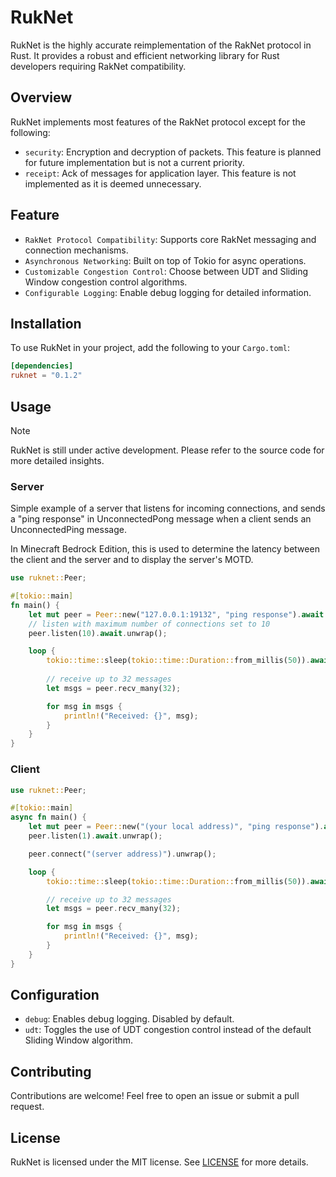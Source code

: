 # RukNet

RukNet is the highly accurate reimplementation of the RakNet protocol in Rust. It provides a robust and efficient networking library for Rust developers requiring RakNet compatibility.

## Overview

RukNet implements most features of the RakNet protocol except for the following:

- `security`: Encryption and decryption of packets. This feature is planned for future implementation but is not a current priority.
- `receipt`: Ack of messages for application layer. This feature is not implemented as it is deemed unnecessary.

## Feature

- `RakNet Protocol Compatibility`: Supports core RakNet messaging and connection mechanisms.
- `Asynchronous Networking`: Built on top of Tokio for async operations.
- `Customizable Congestion Control`: Choose between UDT and Sliding Window congestion control algorithms.
- `Configurable Logging`: Enable debug logging for detailed information.

## Installation

To use RukNet in your project, add the following to your `Cargo.toml`:

```toml
[dependencies]
ruknet = "0.1.2"
```

## Usage

> [!NOTE]
> RukNet is still under active development. Please refer to the source code for more detailed insights.

### Server

Simple example of a server that listens for incoming connections, and sends a "ping response" in UnconnectedPong message when a client sends an UnconnectedPing message.

In Minecraft Bedrock Edition, this is used to determine the latency between the client and the server and to display the server's MOTD.

```rust
use ruknet::Peer;

#[tokio::main]
fn main() {
    let mut peer = Peer::new("127.0.0.1:19132", "ping response").await.unwrap();
    // listen with maximum number of connections set to 10
    peer.listen(10).await.unwrap();

    loop {
        tokio::time::sleep(tokio::time::Duration::from_millis(50)).await;
        
        // receive up to 32 messages
        let msgs = peer.recv_many(32);

        for msg in msgs {
            println!("Received: {}", msg);
        }
    }
}
```

### Client

```rust
use ruknet::Peer;

#[tokio::main]
async fn main() {
    let mut peer = Peer::new("(your local address)", "ping response").await.unwrap();
    peer.listen(1).await.unwrap();

    peer.connect("(server address)").unwrap();

    loop {
        tokio::time::sleep(tokio::time::Duration::from_millis(50)).await;

        // receive up to 32 messages
        let msgs = peer.recv_many(32);

        for msg in msgs {
            println!("Received: {}", msg);
        }
    }
}
```

## Configuration

- `debug`: Enables debug logging. Disabled by default.
- `udt`: Toggles the use of UDT congestion control instead of the default Sliding Window algorithm.

## Contributing

Contributions are welcome! Feel free to open an issue or submit a pull request.

## License

RukNet is licensed under the MIT license. See [LICENSE](LICENSE) for more details.